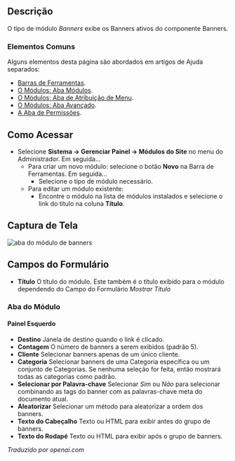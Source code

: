 <!-- Filename: Help4.x:Site_Modules:_Banners  / Display title: Módulos: Banners -->

## Descrição

O tipo de módulo *Banners* exibe os Banners ativos do componente Banners.

### Elementos Comuns

Alguns elementos desta página são abordados em artigos de Ajuda separados:

* [Barras de Ferramentas](jdocmanual?article=help/common-elements/toolbars).
* [O Módulos: Aba Módulos](jdocmanual?article=help/modules/modules-module-tab).
* [O Módulos: Aba de Atribuição de Menu](jdocmanual?article=help/modules/modules-menu-assignment-tab).
* [O Módulos: Aba Avançado](jdocmanual?article=help/modules/modules-advanced-tab).
* [A Aba de Permissões](jdocmanual?article=help/common-elements/edit-permissions).

## Como Acessar

- Selecione **Sistema → Gerenciar Painel → Módulos do Site** no menu
  do Administrador. Em seguida...
  - Para criar um novo módulo: selecione o botão **Novo** na Barra de
    Ferramentas. Em seguida...
    - Selecione o tipo de módulo necessário.
  - Para editar um módulo existente:
    - Encontre o módulo na lista de módulos instalados e selecione o
      link do título na coluna **Título**.

## Captura de Tela

![aba do módulo de banners](../../../ptbr/images/modules-site/modules-banners-module-tab.png)

## Campos do Formulário

- **Título** O título do módulo. Este também é o título exibido
  para o módulo dependendo do Campo do Formulário *Mostrar Título*

### Aba do Módulo

#### Painel Esquerdo

- **Destino** Janela de destino quando o link é clicado.
- **Contagem** O número de banners a serem exibidos (padrão 5).
- **Cliente** Selecionar banners apenas de um único cliente.
- **Categoria** Selecionar banners de uma Categoria específica ou um conjunto de Categorias.
  Se nenhuma seleção for feita, então mostrará todas as categorias como padrão.
- **Selecionar por Palavra-chave** Selecionar *Sim* ou *Não* para selecionar
  combinando as tags do banner com as palavras-chave meta do documento atual.
- **Aleatorizar** Selecionar um método para aleatorizar a ordem dos banners.
- **Texto do Cabeçalho** Texto ou HTML para exibir antes do grupo de banners.
- **Texto do Rodapé** Texto ou HTML para exibir após o grupo de banners.

*Traduzido por openai.com*

